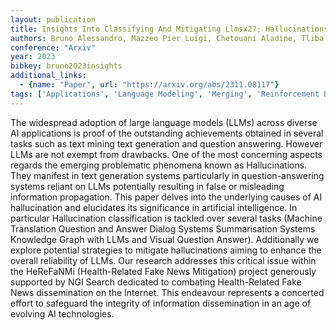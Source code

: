 ```yaml
---
layout: publication
title: Insights Into Classifying And Mitigating Llmsx27; Hallucinations
authors: Bruno Alessandro, Mazzeo Pier Luigi, Chetouani Aladine, Tliba Marouane, Kerkouri Mohamed Amine
conference: "Arxiv"
year: 2023
bibkey: bruno2023insights
additional_links:
  - {name: "Paper", url: "https://arxiv.org/abs/2311.08117"}
tags: ['Applications', 'Language Modeling', 'Merging', 'Reinforcement Learning']
---
```

The widespread adoption of large language models (LLMs) across diverse AI applications is proof of the outstanding achievements obtained in several tasks such as text mining text generation and question answering. However LLMs are not exempt from drawbacks. One of the most concerning aspects regards the emerging problematic phenomena known as Hallucinations. They manifest in text generation systems particularly in question-answering systems reliant on LLMs potentially resulting in false or misleading information propagation. This paper delves into the underlying causes of AI hallucination and elucidates its significance in artificial intelligence. In particular Hallucination classification is tackled over several tasks (Machine Translation Question and Answer Dialog Systems Summarisation Systems Knowledge Graph with LLMs and Visual Question Answer). Additionally we explore potential strategies to mitigate hallucinations aiming to enhance the overall reliability of LLMs. Our research addresses this critical issue within the HeReFaNMi (Health-Related Fake News Mitigation) project generously supported by NGI Search dedicated to combating Health-Related Fake News dissemination on the Internet. This endeavour represents a concerted effort to safeguard the integrity of information dissemination in an age of evolving AI technologies.
